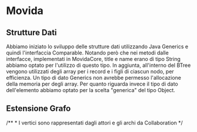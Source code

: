 # Movida

## Strutture Dati
Abbiamo iniziato lo sviluppo delle strutture dati utilizzando Java Generics e quindi l'interfaccia Comparable.
Notando però che nei metodi dalle interfacce, implementati in MovidaCore, title e name erano di tipo String
abbiamo optato per l'utilizzo di questo tipo. In aggiunta, all'interno del BTree vengono utilizzati degli array
per i record e i figli di ciascun nodo, per efficienza. Un tipo di dato Generics non avrebbe permesso l'allocazione
della memoria per degli array.
Per quanto riguarda invece il tipo di dato dell'elemento abbiamo optato per la scelta "generica" del tipo Object.

## Estensione Grafo
/**
	* I vertici sono rappresentati dagli attori e gli archi da Collaboration
	*/
